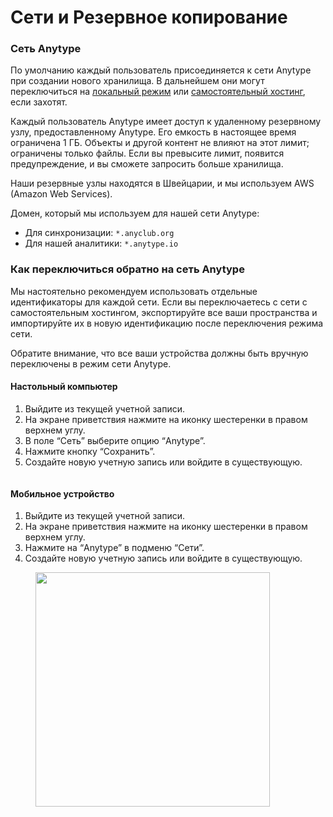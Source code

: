 # Сети и Резервное копирование

### Сеть Anytype

По умолчанию каждый пользователь присоединяется к сети Anytype при создании нового хранилища. В дальнейшем они могут переключиться на [локальный режим](local-only.md "mention") или [самостоятельный хостинг](self-hosted.md "mention"), если захотят.

Каждый пользователь Anytype имеет доступ к удаленному резервному узлу, предоставленному Anytype. Его емкость в настоящее время ограничена 1 ГБ. Объекты и другой контент не влияют на этот лимит; ограничены только файлы. Если вы превысите лимит, появится предупреждение, и вы сможете запросить больше хранилища.

Наши резервные узлы находятся в Швейцарии, и мы используем AWS (Amazon Web Services).

Домен, который мы используем для нашей сети Anytype:

* Для синхронизации: `*.anyclub.org`
* Для нашей аналитики: `*.anytype.io`

### Как переключиться обратно на сеть Anytype

Мы настоятельно рекомендуем использовать отдельные идентификаторы для каждой сети. Если вы переключаетесь с сети с самостоятельным хостингом, экспортируйте все ваши пространства и импортируйте их в новую идентификацию после переключения режима сети.

Обратите внимание, что все ваши устройства должны быть вручную переключены в режим сети Anytype.

#### Настольный компьютер

1. Выйдите из текущей учетной записи.
2. На экране приветствия нажмите на иконку шестеренки в правом верхнем углу.
3. В поле “Сеть” выберите опцию “Anytype”.
4. Нажмите кнопку “Сохранить”.
5. Создайте новую учетную запись или войдите в существующую.

<figure><img src="../../.gitbook/assets/image (51).png" alt=""><figcaption></figcaption></figure>

#### Мобильное устройство

1. Выйдите из текущей учетной записи.
2. На экране приветствия нажмите на иконку шестеренки в правом верхнем углу.
3. Нажмите на “Anytype” в подменю “Сети”.&#x20;
4. Создайте новую учетную запись или войдите в существующую.

<figure><img src="../../.gitbook/assets/Screenshot_20240411-104810_Anytype2.png" alt="" width="375"><figcaption></figcaption></figure>
